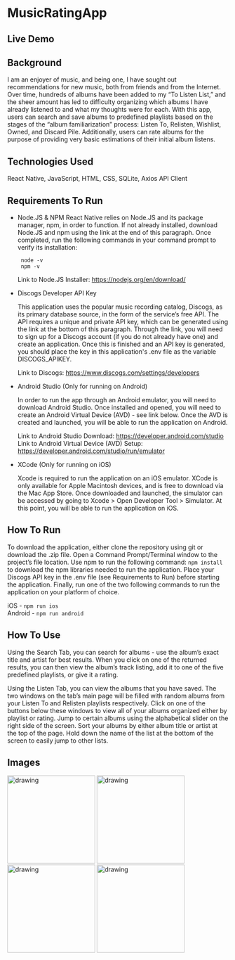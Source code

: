 # MusicRatingApp

## Live Demo

## Background
I am an enjoyer of music, and being one, I have sought out recommendations for new music, both from friends and from the Internet. Over time, hundreds of albums have been added to my “To Listen List,” and the sheer amount has led to difficulty organizing which albums I have already listened to and what my thoughts were for each. With this app, users can search and save albums to predefined playlists based on the stages of the “album familiarization” process: Listen To, Relisten, Wishlist, Owned, and Discard Pile. Additionally, users can rate albums for the purpose of providing very basic estimations of their initial album listens.

## Technologies Used
React Native, JavaScript, HTML, CSS, SQLite, Axios API Client

## Requirements To Run
* Node.JS & NPM
  React Native relies on Node.JS and its package manager, npm, in order to function. If not already installed, download Node.JS and npm using the link at the end of this paragraph. Once completed, run the following commands in your command prompt to verify its installation:
  
   ```
    node -v 
    npm -v
  ```  
   
  Link to Node.JS Installer: https://nodejs.org/en/download/

* Discogs Developer API Key

  This application uses the popular music recording catalog, Discogs, as its primary database source, in the form of the service’s free API. The API requires a unique and private API key, which can be generated using the link at the bottom of this paragraph. Through the link, you will need to sign up for a Discogs account (if you do not already have one) and create an application. Once this is finished and an API key is generated, you should place the key in this application's .env file as the variable DISCOGS_APIKEY.

  Link to Discogs: https://www.discogs.com/settings/developers
* Android Studio (Only for running on Android) 

  In order to run the app through an Android emulator, you will need to download Android Studio. Once installed and opened, you will need to create an Android Virtual Device (AVD) - see link below. Once the AVD is created and launched, you will be able to run the application on Android.

  Link to Android Studio Download: https://developer.android.com/studio \
  Link to Android Virtual Device (AVD) Setup: https://developer.android.com/studio/run/emulator
* XCode (Only for running on iOS) 

  Xcode is required to run the application on an iOS emulator. XCode is only available for Apple Macintosh devices, and is free to download via the Mac App Store. Once downloaded and launched, the simulator can be accessed by going to Xcode > Open Developer Tool > Simulator. At this point, you will be able to run the application on iOS.
  
 ## How To Run
 To download the application, either clone the repository using git or download the .zip file. Open a Command Prompt/Terminal window to the project’s file location. Use npm to run the following command: ```npm install``` to download the npm libraries needed to run the application. Place your Discogs API key in the .env file (see Requirements to Run) before starting the application. Finally, run one of the two following commands to run the application on your platform of choice.

iOS - ```npm run ios```\
Android - ```npm run android```

## How To Use
  Using the Search Tab, you can search for albums - use the album’s exact title and artist for best results. When you click on one of the returned results, you can then view the album’s track listing, add it to one of the five predefined playlists, or give it a rating.

  Using the Listen Tab, you can view the albums that you have saved. The two windows on the tab’s main page will be filled with random albums from your Listen To and Relisten playlists respectively. Click on one of the buttons below these windows to view all of your albums organized either by playlist or rating. Jump to certain albums using the alphabetical slider on the right side of the screen. Sort your albums by either album title or artist at the top of the page. Hold down the name of the list at the bottom of the screen to easily jump to other lists.

## Images
<img src="https://user-images.githubusercontent.com/79879438/210457733-d0ab5576-262a-47b1-b1c2-a59e9bc3d253.png" alt="drawing" width="200"/>  <img src="https://user-images.githubusercontent.com/79879438/210458059-6d7dd9a2-0761-44ad-90e8-9c7dfa35bf89.png" alt="drawing" width="200"/>  <img src="https://user-images.githubusercontent.com/79879438/210458122-38774658-b7fa-47a4-8061-a6451065b377.png" alt="drawing" width="200"/>  <img src="https://user-images.githubusercontent.com/79879438/210458272-e1768e2a-227f-4da3-863c-5a1ab8fbf009.png" alt="drawing" width="200"/>

